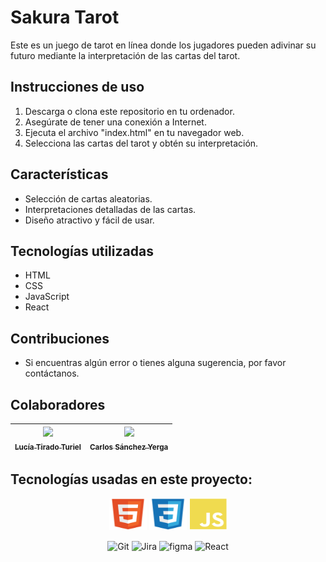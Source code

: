 # Sakura Tarot #

Este es un juego de tarot en línea donde los jugadores pueden adivinar su futuro mediante la interpretación de las cartas del tarot.

## Instrucciones de uso
1. Descarga o clona este repositorio en tu ordenador.
2. Asegúrate de tener una conexión a Internet.
3. Ejecuta el archivo "index.html" en tu navegador web.
4. Selecciona las cartas del tarot y obtén su interpretación.

## Características
- Selección de cartas aleatorias.
- Interpretaciones detalladas de las cartas.
- Diseño atractivo y fácil de usar.

## Tecnologías utilizadas
- HTML
- CSS
- JavaScript
- React

## Contribuciones
- Si encuentras algún error o tienes alguna sugerencia, por favor contáctanos.

## Colaboradores


| [<img src="https://avatars.githubusercontent.com/u/119872787?v=4" width=115><br><sub>Lucía Tirado Turiel</sub>](https://github.com/Luciatt) | [<img src="https://avatars.githubusercontent.com/u/110385073?v=4" width=115><br><sub>Carlos Sánchez Yerga</sub>](https://github.com/Holapueblodev) |
| :---: | :---: |


## Tecnologías usadas en este proyecto:

<div align="center">
  <img align="center" alt="HTML" title="HTML 5" height="50" width="60" src="https://raw.githubusercontent.com/devicons/devicon/master/icons/html5/html5-original.svg">
  <img align="center" alt="CSS" title="CSS 3" height="50" width="60" src="https://raw.githubusercontent.com/devicons/devicon/master/icons/css3/css3-original.svg">
  <img align="center" alt="JavaScript" title="JavaScript" height="50" width="60" src="https://raw.githubusercontent.com/devicons/devicon/master/icons/javascript/javascript-plain.svg">
<br><br>
  <img align="center" alt="Git" title="Git" height="50" width="80" src="https://blog.facialix.com/wp-content/uploads/2021/04/git-github-cero-facialix.jpg">
  <img align="center" alt="Jira" title="Jira" height="50" width="100" src="https://logos-marcas.com/wp-content/uploads/2021/03/Jira-Simbolo.png">
  <img align="center" alt="figma" title="figma" height="50" width="80" src="https://www.protocol.com/media-library/figma-logo.png?id=29208385&width=1200&height=600&coordinates=0%2C60%2C0%2C60">
  <img align="center" alt="React" title="React" height="50" width="80" src="https://www.ahtapotyazilim.com/wp-content/uploads/2021/10/react-js.jpg">
</div>


